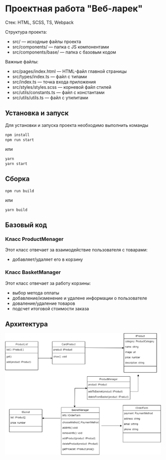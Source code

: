 # Проектная работа "Веб-ларек"

Стек: HTML, SCSS, TS, Webpack

Структура проекта:
- src/ — исходные файлы проекта
- src/components/ — папка с JS компонентами
- src/components/base/ — папка с базовым кодом

Важные файлы:
- src/pages/index.html — HTML-файл главной страницы
- src/types/index.ts — файл с типами
- src/index.ts — точка входа приложения
- src/styles/styles.scss — корневой файл стилей
- src/utils/constants.ts — файл с константами
- src/utils/utils.ts — файл с утилитами

## Установка и запуск
Для установки и запуска проекта необходимо выполнить команды

```
npm install
npm run start
```

или

```
yarn
yarn start
```
## Сборка

```
npm run build
```

или

```
yarn build
```
## Базовый код
### Класс ProductMenager
Этот класс отвечает за взаимодействие пользователя с товарами:
- добавляет/удаляет его в корзину

### Класс BasketManager
Этот класс отвечает за работу корзины:
- выбор метода оплаты
- добавление/изменение и удалене информации о пользователе
- доваление/удаление товаров
- подсчет итоговой стоимости заказа

## Архитектура
![Архитктура проекта](https://github.com/VikaShipovalova/web-larek-frontend/raw/main/ModelClass.png)
